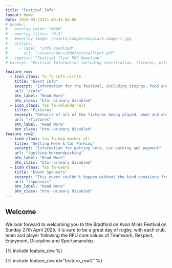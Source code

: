 ```yaml
---
title: "Festival Info"
layout: home
date: 2016-03-23T11:48:41-04:00
# header:
#   overlay_color: "#000"
#   overlay_filter: "0.5"
#   #overlay_image: /assets/images/unsplash-image-1.jpg
#   actions:
#     - label: "Info Download"
#       url: "/assets/docs/BOAfestivalflyer.pdf"
#   caption: "Festival flyer PDF Download"
# excerpt: "Festival Information including registration, fixtures, pitch locations, car parking and much more..."

feature_row:
  - icon_class: fa fa-info-circle
    title: "Event Info"
    excerpt: "Information for the festival, including timings, food and drink..."
    url: "/info"
    btn_label: "Read More"
    btn_class: "btn--primary disabled"
  - icon_class: fas fa-calendar-alt
    title: "Fixtures"
    excerpt: "Details of all of the fixtures being played, when and where..."
    url: "/fixtures"
    btn_label: "Read More"
    btn_class: "btn--primary disabled"  
feature_row2:
  - icon_class: fas fa-map-marker-alt
    title: "Getting Here & Car Parking"
    excerpt: "Information for getting here, car parking and payment"
    url: "/getting-hereandparking"
    btn_label: "Read More"
    btn_class: "btn--primary disabled"
  - icon_class: fas fa-users
    title: "Event Sponsors"
    excerpt: "This event couldn't happen without the kind donations from our sponsors"
    url: "/sponsors"
    btn_label: "Read More"
    btn_class: "btn--primary disabled"
---
```


## Welcome
We look forward to welcoming you to the Bradford on Avon Minis Festival on Sunday 27th April 2025. It is sure to be a great day of rugby, with each club, team and player following the RFU core values of Teamwork, Respect, Enjoyment, Discipline and Sportsmanship.

{% include feature_row %}

{% include feature_row id="feature_row2" %}
